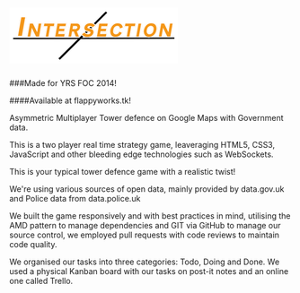 ![alt Intersection](https://raw.githubusercontent.com/felamaslen/flappyworks/master/img/intersection.png)
=================

###Made for YRS FOC 2014!

####Available at flappyworks.tk!

Asymmetric Multiplayer Tower defence on Google Maps with Government data.

This is a two player real time strategy game, leaveraging HTML5, CSS3, JavaScript and other bleeding edge technologies such as WebSockets.

This is your typical tower defence game with a realistic twist!

We're using various sources of open data, mainly provided by data.gov.uk and Police data from data.police.uk

We built the game responsively and with best practices in mind, utilising the AMD pattern to manage dependencies and GIT via GitHub to manage our source control, we employed pull requests with code reviews to maintain code quality.

We organised our tasks into three categories: Todo, Doing and Done. We used a physical Kanban board with our tasks on post-it notes and an online one called Trello.

